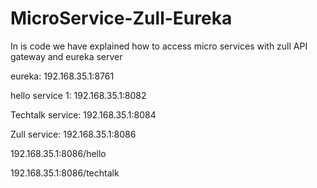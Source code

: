# MicroService-Zull-Eureka
In is code we have explained how to access micro services with zull API gateway and eureka server

eureka: 192.168.35.1:8761

hello service 1: 192.168.35.1:8082

Techtalk service: 192.168.35.1:8084

Zull service: 192.168.35.1:8086

192.168.35.1:8086/hello

192.168.35.1:8086/techtalk
